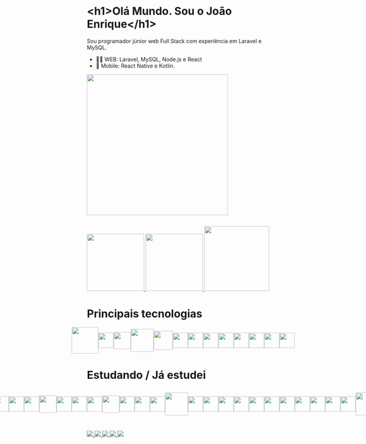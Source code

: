 <!-- /texto -->
<h1 translate="no"><<!-- -->h1>Olá Mundo. Sou o João Enrique<<!-- -->/h1></h1>
 
Sou programador júnior web Full Stack com experiência em Laravel e MySQL. 

- 👨‍💻 WEB: Laravel, MySQL, Node.js e React
- 🤖 Mobile: React Native e Kotlin.


<img height="370" src="https://github.com/JoaoEnrique13/JoaoEnrique13/assets/99426704/73e201aa-2cea-42da-8173-b64349de6e99"/>


 ##
 <!-- /Commits --> 
<div aling="center">
  <a href="https://www.linkedin.com/in/joãoenrique">
    <img height="150em" src="https://github-readme-stats.vercel.app/api?username=JoaoEnrique&layout=compact&show_icons=true&theme=Gradiente&v=2"/> <!-- /Commits --> 
    <img height="150em" src="https://github-readme-stats.vercel.app/api/top-langs/?username=JoaoEnrique&layout=compact&v=2"/> <!-- /Linguagens --> 
    <img height="170em" src="https://user-images.githubusercontent.com/87030375/138008978-8857d41f-074f-4816-bf41-2178ae9c2327.png"/>
  </a>
</div>

# Principais tecnologias
<div style="display: flex; justify-content: center; align-items: center;"><br>
    <img src="https://cdn.jsdelivr.net/gh/devicons/devicon@latest/icons/laravel/laravel-original-wordmark.svg"  height="70" /> <!--laravel-->
    <img src="https://cdn.jsdelivr.net/gh/devicons/devicon@latest/icons/composer/composer-original.svg"  height="40" /> <!--composer-->
    <img src="https://cdn.jsdelivr.net/gh/devicons/devicon/icons/php/php-original.svg" height="45"/><!-- php -->
    <img src="https://cdn.jsdelivr.net/gh/devicons/devicon/icons/mysql/mysql-original-wordmark.svg"  height="60"/><!--mysql-->
    <img src="https://cdn.jsdelivr.net/gh/devicons/devicon@latest/icons/express/express-original-wordmark.svg"  height="50"/> <!--express -->
    <img src="https://cdn.jsdelivr.net/gh/devicons/devicon@latest/icons/nodejs/nodejs-original.svg" height="40"/> <!-- nodejs -->
    <img src="https://cdn.jsdelivr.net/gh/devicons/devicon@latest/icons/unifiedmodelinglanguage/unifiedmodelinglanguage-original.svg" height="40"/> <!-- uml -->
    <img src="https://cdn.jsdelivr.net/gh/devicons/devicon/icons/git/git-plain.svg" height="40"/><!--Git-->
    <img src="https://cdn.jsdelivr.net/gh/devicons/devicon/icons/github/github-original.svg" height="40"/><!--github-->
    <img src="https://cdn.jsdelivr.net/gh/devicons/devicon/icons/html5/html5-original.svg" height="40"/><!--html5-->
    <img src="https://cdn.jsdelivr.net/gh/devicons/devicon/icons/css3/css3-original.svg" height="40"/><!--css3-->
    <img src="https://cdn.jsdelivr.net/gh/devicons/devicon/icons/javascript/javascript-original.svg" height="40"/><!--javascript-->
    <img src="https://cdn.jsdelivr.net/gh/devicons/devicon@latest/icons/bootstrap/bootstrap-original-wordmark.svg" height="40" /><!--bootstrap-->
          
<!--Site com os icones: https://devicon.dev/ -->
 </div>
 
# Estudando / Já estudei
<div style="display: flex; justify-content: center; align-items: center;"><br>
    <img src="https://cdn.jsdelivr.net/gh/devicons/devicon@latest/icons/docker/docker-original-wordmark.svg"  height="50"/><!-- Docker -->
    <img src="https://cdn.jsdelivr.net/gh/devicons/devicon@latest/icons/firebase/firebase-original-wordmark.svg" height="50"/> <!-- firestore -->
    <img src="https://cdn.jsdelivr.net/gh/devicons/devicon@latest/icons/c/c-original.svg" height="40"/> <!-- c -->
    <img src="https://cdn.jsdelivr.net/gh/devicons/devicon@latest/icons/csharp/csharp-original.svg" height="40"/><!-- c# -->
    <img src="https://cdn.jsdelivr.net/gh/devicons/devicon@latest/icons/cplusplus/cplusplus-original.svg" height="40"/><!--C++-->
    <img src="https://cdn.jsdelivr.net/gh/devicons/devicon/icons/java/java-original.svg" height="40"/><!--java-->
    <img src="https://user-images.githubusercontent.com/87030375/176893095-60d28d3e-9199-4d44-a18a-0cf82232c422.svg" height="45"/><!--  NetBeans -->
    <img src="https://cdn.jsdelivr.net/gh/devicons/devicon/icons/python/python-original.svg" height="40"/><!--python-->
    <img src="https://cdn.jsdelivr.net/gh/devicons/devicon@latest/icons/junit/junit-original.svg" height="40" /> <!-- junit -->
    <img src="https://cdn.jsdelivr.net/gh/devicons/devicon@latest/icons/android/android-plain-wordmark.svg" height="40" /><!--Android-->
    <img src="https://cdn.jsdelivr.net/gh/devicons/devicon/icons/androidstudio/androidstudio-original.svg" height="45"/><!--Android Studio -->
    <img src="https://cdn.jsdelivr.net/gh/devicons/devicon/icons/kotlin/kotlin-original.svg" height="40"/><!--Kotlin-->
    <img src="https://cdn.jsdelivr.net/gh/devicons/devicon/icons/wordpress/wordpress-plain.svg" height="40"/><!--wordpress-->
    <img src="https://cdn.jsdelivr.net/gh/devicons/devicon@latest/icons/tailwindcss/tailwindcss-original.svg" width="40"/> <!-- tailwindcss -->
    <img src="https://cdn.jsdelivr.net/gh/devicons/devicon/icons/unity/unity-original-wordmark.svg" height="60"/><!--Unity-->
    <img src="https://cdn.jsdelivr.net/gh/devicons/devicon@latest/icons/react/react-original-wordmark.svg" height="40"/><!-- react-->
    <img src="https://cdn.jsdelivr.net/gh/devicons/devicon@latest/icons/sequelize/sequelize-original.svg" height="40"/>
    <img src="https://cdn.jsdelivr.net/gh/devicons/devicon@latest/icons/vuejs/vuejs-original-wordmark.svg" height="40"/>
    <img src="https://cdn.jsdelivr.net/gh/devicons/devicon@latest/icons/linux/linux-original.svg" height="40" /> <!-- linux -->
    <img src="https://cdn.jsdelivr.net/gh/devicons/devicon@latest/icons/postgresql/postgresql-original-wordmark.svg" height="40" /> <!-- postgree -->
    <img src="https://cdn.jsdelivr.net/gh/devicons/devicon@latest/icons/typescript/typescript-original.svg" height="40"/>
    <img src="https://cdn.jsdelivr.net/gh/devicons/devicon@latest/icons/arduino/arduino-original-wordmark.svg" height="40" /><!--arduino-->
    <img src="https://cdn.jsdelivr.net/gh/devicons/devicon/icons/vscode/vscode-original.svg" height="40"/><!--vscode-->
    <img src="https://cdn.jsdelivr.net/gh/devicons/devicon/icons/windows8/windows8-original.svg" height="40"/><!--Windows-->
    <img src="https://cdn.jsdelivr.net/gh/devicons/devicon/icons/canva/canva-original.svg" height="40"/><!--canva-->
    <img src="https://cdn.jsdelivr.net/gh/devicons/devicon/icons/gimp/gimp-original.svg" height="40"/><!--gimp-->
    <img src="https://cdn.jsdelivr.net/gh/devicons/devicon/icons/trello/trello-plain-wordmark.svg" height="60"/>,<!--Trello-->
    <img src="https://cdn.jsdelivr.net/gh/devicons/devicon@latest/icons/filezilla/filezilla-original.svg" height="40" /> <!--filezilla-->
    <img src="https://cdn.jsdelivr.net/gh/devicons/devicon@latest/icons/insomnia/insomnia-original-wordmark.svg" height="80"/> <!-- insimnia -->



          
          
<!--Site com os icones: https://devicon.dev/ -->
 </div>
 
 ##
<!-- BOTÕES  -->
 <div> 
  <a href="https://joaoenrique.github.io/" target="_BLANK">
   <img src="https://img.shields.io/badge/Portifolio-100000?style=for-the-badge&logo=as&logoColor=white" target="_blank"><!-- github  -->
  </a> 
  <a href="https://www.instagram.com/joao_enrique13" target="_blank">
   <img src="https://img.shields.io/badge/-Instagram-%23E4405F?style=for-the-badge&logo=instagram&logoColor=white" target="_blank"><!-- instagram  -->
  </a>
  <a href = "mailto:contatojebsantosalves@gmail.com">
   <img src="https://img.shields.io/badge/-Gmail-%23333?style=for-the-badge&logo=gmail&logoColor=white" target="_blank"><!-- gmail  -->
  </a>
  <a href="https://www.linkedin.com/in/joãoenrique" target="_blank">
   <img src="https://img.shields.io/badge/-LinkedIn-%230077B5?style=for-the-badge&logo=linkedin&logoColor=white" target="_blank"><!-- linkedin  -->
  </a> 
  <a href="https://discord.com/channels/joaoenrique" target="_blank">
   <img src="https://img.shields.io/badge/Discord-7289DA?style=for-the-badge&logo=discord&logoColor=white" target="_blank"><!-- discord  -->
  </a>
  <!--
  ![Snake animation](https://github.com/JoaoEnrique/JoaoEnrique/blob/output/github-contribution-grid-snake.svg?v=3)
 	-->
</div>
